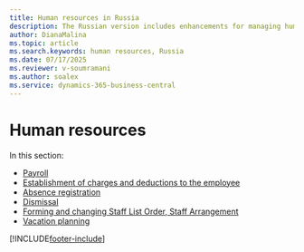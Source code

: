 ```yaml
---
title: Human resources in Russia
description: The Russian version includes enhancements for managing human resources.
author: DianaMalina
ms.topic: article
ms.search.keywords: human resources, Russia
ms.date: 07/17/2025
ms.reviewer: v-soumramani
ms.author: soalex
ms.service: dynamics-365-business-central
---
```


# Human resources

In this section:

- [Payroll](Payroll.md)
- [Establishment of charges and deductions to the employee](Establishment-of-charges-and-deductions-to-the-employee.md)
- [Absence registration](Absence-registration.md)
- [Dismissal](Dismissal.md)
- [Forming and changing Staff List Order, Staff Arrangement](Forming-and-changing-Staff-List-Order-Staff-Arrangement.md)
- [Vacation planning](Vacation-planning.md)

[!INCLUDE[footer-include](../../includes/footer-banner.md)]
